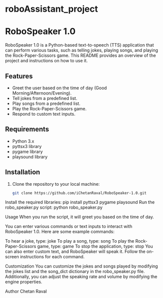 # roboAssistant_project
# RoboSpeaker 1.0

RoboSpeaker 1.0 is a Python-based text-to-speech (TTS) application that can perform various tasks, such as telling jokes, playing songs, and playing the Rock-Paper-Scissors game. This README provides an overview of the project and instructions on how to use it.

## Features

- Greet the user based on the time of day (Good Morning/Afternoon/Evening).
- Tell jokes from a predefined list.
- Play songs from a predefined list.
- Play the Rock-Paper-Scissors game.
- Respond to custom text inputs.

## Requirements

- Python 3.x
- pyttsx3 library
- pygame library
- playsound library

## Installation

1. Clone the repository to your local machine:

   ```bash
   git clone https://github.com/iChetanRaval/RoboSpeaker-1.0.git
Install the required libraries:
pip install pyttsx3 pygame playsound
Run the robo_speaker.py script:
python robo_speaker.py

Usage
When you run the script, it will greet you based on the time of day.

You can enter various commands or text inputs to interact with RoboSpeaker 1.0. Here are some example commands:

To hear a joke, type: joke
To play a song, type: song
To play the Rock-Paper-Scissors game, type: game
To stop the application, type: stop
You can also enter custom text, and RoboSpeaker will speak it.
Follow the on-screen instructions for each command.

Customization
You can customize the jokes and songs played by modifying the jokes list and the song_dict dictionary in the robo_speaker.py file. Additionally, you can adjust the speaking rate and volume by modifying the engine properties.

Author
Chetan Raval
